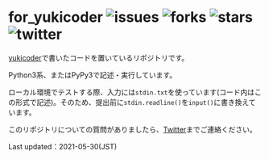 # for_yukicoder ![issues](https://img.shields.io/github/issues/PyRadiolarus/for_yukicoder?style=plastic) ![forks](https://img.shields.io/github/forks/PyRadiolarus/for_yukicoder?style=plastic) ![stars](https://img.shields.io/github/stars/PyRadiolarus/for_yukicoder?style=plastic) ![twitter](https://img.shields.io/twitter/url?style=social&url=https%3A%2F%2Ftwitter.com%2F4voltex%2F)

[yukicoder](https://yukicoder.me/)で書いたコードを置いているリポジトリです。

Python3系、またはPyPy3で記述・実行しています。

ローカル環境でテストする際、入力には`stdin.txt`を使っています(コード内はこの形式で記述)。そのため、提出前に`stdin.readline()`を`input()`に書き換えています。

このリポジトリについての質問がありましたら、[Twitter](https://www.twitter.com/4voltex/)までご連絡ください。


Last updated：2021-05-30(JST)

